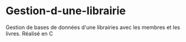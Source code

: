 # Gestion-d-une-librairie
Gestion de bases de données d'une librairies avec les membres et les livres. Réalisé en C
